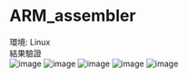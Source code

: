 # ARM_assembler


環境: Linux  
結果驗證  
![image](https://github.com/TinsHsiao/ARM_assembler/assets/91177853/731d341d-6d4d-4387-927b-0db054f96a80)
![image](https://github.com/TinsHsiao/ARM_assembler/assets/91177853/d719affe-e15a-40be-9882-ff4f58e73be3)
![image](https://github.com/TinsHsiao/ARM_assembler/assets/91177853/5e1216e4-bf46-47e3-aada-345ee38ccd0a)
![image](https://github.com/TinsHsiao/ARM_assembler/assets/91177853/4ae818fc-a57b-41e5-85e5-aa7a3dc2de30)
![image](https://github.com/TinsHsiao/ARM_assembler/assets/91177853/8981f996-3694-4125-8746-716cc7377320)




